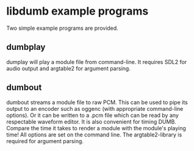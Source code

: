 # libdumb example programs

Two simple example programs are provided.


## dumbplay

dumplay will play a module file from command-line. It requires SDL2 for audio
output and argtable2 for argument parsing.


## dumbout

dumbout streams a module file to raw PCM. This can be used to pipe its output
to an encoder such as oggenc (with appropriate command-line options). Or it can
be written to a .pcm file which can be read by any respectable waveform editor.
It is also convenient for timing DUMB. Compare the time it takes to render a
module with the module's playing time! All options are set on the command line.
The argtable2-library is required for argument parsing.
